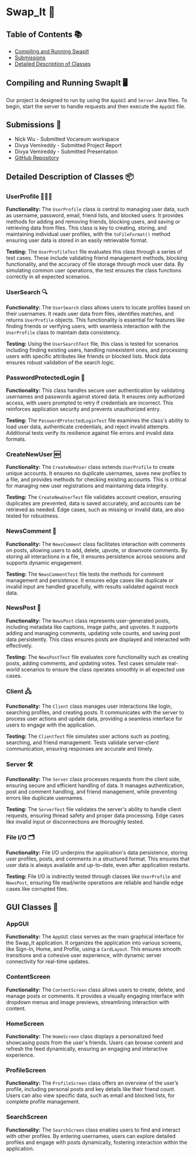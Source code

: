 # Swap_It 🚀

## Table of Contents 📚
- [Compiling and Running SwapIt](#compiling-and-running-swapit-)
- [Submissions](#submissions-)
- [Detailed Description of Classes](#detailed-description-of-classes-)

## Compiling and Running SwapIt 🖥️

Our project is designed to run by using the `AppGUI` and `Server` Java files. To begin, start the server to handle requests and then execute the `AppGUI` file.

## Submissions 📝

* Nick Wu - Submitted Vocareum workspace
* Divya Vemireddy - Submitted Project Report
* Divya Vemireddy - Submitted Presentation
* [GitHub Repository](https://github.com/Nick-Wu5/Swap_It)

## Detailed Description of Classes 📦

### UserProfile 🧑‍🤝‍🧑
**Functionality:** The `UserProfile` class is central to managing user data, such as username, password, email, friend lists, and blocked users. It provides methods for adding and removing friends, blocking users, and saving or retrieving data from files. This class is key to creating, storing, and maintaining individual user profiles, with the `toFileFormat()` method ensuring user data is stored in an easily retrievable format.

**Testing:** The `UserProfileTest` file evaluates this class through a series of test cases. These include validating friend management methods, blocking functionality, and the accuracy of file storage through mock user data. By simulating common user operations, the test ensures the class functions correctly in all expected scenarios.

### UserSearch 🔍
**Functionality:** The `UserSearch` class allows users to locate profiles based on their usernames. It reads user data from files, identifies matches, and returns `UserProfile` objects. This functionality is essential for features like finding friends or verifying users, with seamless interaction with the `UserProfile` class to maintain data consistency.

**Testing:** Using the `UserSearchTest` file, this class is tested for scenarios including finding existing users, handling nonexistent ones, and processing users with specific attributes like friends or blocked lists. Mock data ensures robust validation of the search logic.

### PasswordProtectedLogin 🔑
**Functionality:** This class handles secure user authentication by validating usernames and passwords against stored data. It ensures only authorized access, with users prompted to retry if credentials are incorrect. This reinforces application security and prevents unauthorized entry.

**Testing:** The `PasswordProtectedLoginTest` file examines the class's ability to load user data, authenticate credentials, and reject invalid attempts. Additional tests verify its resilience against file errors and invalid data formats.

### CreateNewUser 🆕
**Functionality:** The `CreateNewUser` class extends `UserProfile` to create unique accounts. It ensures no duplicate usernames, saves new profiles to a file, and provides methods for checking existing accounts. This is critical for managing new user registrations and maintaining data integrity.

**Testing:** The `CreateNewUserTest` file validates account creation, ensuring duplicates are prevented, data is saved accurately, and accounts can be retrieved as needed. Edge cases, such as missing or invalid data, are also tested for robustness.

### NewsComment 💬
**Functionality:** The `NewsComment` class facilitates interaction with comments on posts, allowing users to add, delete, upvote, or downvote comments. By storing all interactions in a file, it ensures persistence across sessions and supports dynamic engagement.

**Testing:** The `NewsCommentTest` file tests the methods for comment management and persistence. It ensures edge cases like duplicate or invalid input are handled gracefully, with results validated against mock data.

### NewsPost 📰
**Functionality:** The `NewsPost` class represents user-generated posts, including metadata like captions, image paths, and upvotes. It supports adding and managing comments, updating vote counts, and saving post data persistently. This class ensures posts are displayed and interacted with effectively.

**Testing:** The `NewsPostTest` file evaluates core functionality such as creating posts, adding comments, and updating votes. Test cases simulate real-world scenarios to ensure the class operates smoothly in all expected use cases.

### Client 🖧
**Functionality:** The `Client` class manages user interactions like login, searching profiles, and creating posts. It communicates with the server to process user actions and update data, providing a seamless interface for users to engage with the application.

**Testing:** The `ClientTest` file simulates user actions such as posting, searching, and friend management. Tests validate server-client communication, ensuring responses are accurate and timely.

### Server 🛠️
**Functionality:** The `Server` class processes requests from the client side, ensuring secure and efficient handling of data. It manages authentication, post and comment handling, and friend management, while preventing errors like duplicate usernames.

**Testing:** The `ServerTest` file validates the server's ability to handle client requests, ensuring thread safety and proper data processing. Edge cases like invalid input or disconnections are thoroughly tested.

### File I/O 🗂️
**Functionality:** File I/O underpins the application's data persistence, storing user profiles, posts, and comments in a structured format. This ensures that user data is always available and up-to-date, even after application restarts.

**Testing:** File I/O is indirectly tested through classes like `UserProfile` and `NewsPost`, ensuring file read/write operations are reliable and handle edge cases like corrupted files.

## GUI Classes 🎨

### AppGUI
**Functionality:** The `AppGUI` class serves as the main graphical interface for the Swap_It application. It organizes the application into various screens, like Sign-In, Home, and Profile, using a `CardLayout`. This ensures smooth transitions and a cohesive user experience, with dynamic server connectivity for real-time updates.

### ContentScreen
**Functionality:** The `ContentScreen` class allows users to create, delete, and manage posts or comments. It provides a visually engaging interface with dropdown menus and image previews, streamlining interaction with content.

### HomeScreen
**Functionality:** The `HomeScreen` class displays a personalized feed showcasing posts from the user's friends. Users can browse content and refresh the feed dynamically, ensuring an engaging and interactive experience.

### ProfileScreen
**Functionality:** The `ProfileScreen` class offers an overview of the user’s profile, including personal posts and key details like their friend count. Users can also view specific data, such as email and blocked lists, for complete profile management.

### SearchScreen
**Functionality:** The `SearchScreen` class enables users to find and interact with other profiles. By entering usernames, users can explore detailed profiles and engage with posts dynamically, fostering interaction within the application.

